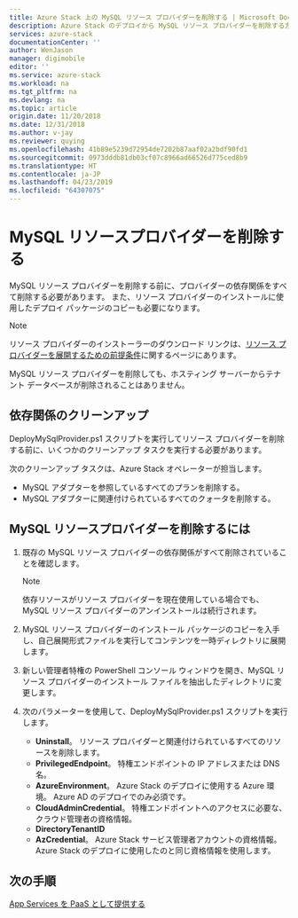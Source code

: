 ```yaml
---
title: Azure Stack 上の MySQL リソース プロバイダーを削除する | Microsoft Docs
description: Azure Stack のデプロイから MySQL リソース プロバイダーを削除する方法について説明します。
services: azure-stack
documentationCenter: ''
author: WenJason
manager: digimobile
editor: ''
ms.service: azure-stack
ms.workload: na
ms.tgt_pltfrm: na
ms.devlang: na
ms.topic: article
origin.date: 11/20/2018
ms.date: 12/31/2018
ms.author: v-jay
ms.reviewer: quying
ms.openlocfilehash: 41b89e5239d72954de7202b87aaf02a2bdf90fd1
ms.sourcegitcommit: 0973dddb81db03cf07c8966ad66526d775ced8b9
ms.translationtype: HT
ms.contentlocale: ja-JP
ms.lasthandoff: 04/23/2019
ms.locfileid: "64307075"
---
```

# <a name="remove-the-mysql-resource-provider"></a>MySQL リソースプロバイダーを削除する

MySQL リソース プロバイダーを削除する前に、プロバイダーの依存関係をすべて削除する必要があります。 また、リソース プロバイダーのインストールに使用したデプロイ パッケージのコピーも必要になります。

> [!NOTE]
> リソース プロバイダーのインストーラーのダウンロード リンクは、[リソース プロバイダーを展開するための前提条件](./azure-stack-mysql-resource-provider-deploy.md#prerequisites)に関するページにあります。

MySQL リソース プロバイダーを削除しても、ホスティング サーバーからテナント データベースが削除されることはありません。

## <a name="dependency-cleanup"></a>依存関係のクリーンアップ

DeployMySqlProvider.ps1 スクリプトを実行してリソース プロバイダーを削除する前に、いくつかのクリーンアップ タスクを実行する必要があります。

次のクリーンアップ タスクは、Azure Stack オペレーターが担当します。

* MySQL アダプターを参照しているすべてのプランを削除する。
* MySQL アダプターに関連付けられているすべてのクォータを削除する。

## <a name="to-remove-the-mysql-resource-provider"></a>MySQL リソースプロバイダーを削除するには

1. 既存の MySQL リソース プロバイダーの依存関係がすべて削除されていることを確認します。

   > [!NOTE]
   > 依存リソースがリソース プロバイダーを現在使用している場合でも、MySQL リソース プロバイダーのアンインストールは続行されます。
  
2. MySQL リソース プロバイダーのインストール パッケージのコピーを入手し、自己展開形式ファイルを実行してコンテンツを一時ディレクトリに展開します。
3. 新しい管理者特権の PowerShell コンソール ウィンドウを開き、MySQL リソース プロバイダーのインストール ファイルを抽出したディレクトリに変更します。
4. 次のパラメーターを使用して、DeployMySqlProvider.ps1 スクリプトを実行します。
    - **Uninstall**。 リソース プロバイダーと関連付けられているすべてのリソースを削除します。
    - **PrivilegedEndpoint**。 特権エンドポイントの IP アドレスまたは DNS 名。
    - **AzureEnvironment**。 Azure Stack のデプロイに使用する Azure 環境。 Azure AD のデプロイでのみ必須です。
    - **CloudAdminCredential**。 特権エンドポイントへのアクセスに必要な、クラウド管理者の資格情報。
    - **DirectoryTenantID**
    - **AzCredential**。 Azure Stack サービス管理者アカウントの資格情報。 Azure Stack のデプロイに使用したのと同じ資格情報を使用します。

## <a name="next-steps"></a>次の手順

[App Services を PaaS として提供する](azure-stack-app-service-overview.md)

<!-- Update_Description: wording update -->